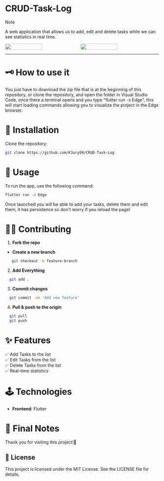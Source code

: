 # CRUD-Task-Log
> [!NOTE]  
> A web application that allows us to add, edit and delete tasks while we can see statistics in real time.

<div style="display: flex;">
  <img src="https://github.com/user-attachments/assets/99743daa-1062-43f4-973d-3aa52c93ed7d" width="49%"></img>   
  <img src="https://github.com/user-attachments/assets/2e10a89f-c4c0-4f40-9aaf-54019ef4e573" width="49%"></img> 
</div>

---

# 🗝 How to use it  
You just have to download the zip file that is at the beginning of this repository, or clone the repository, and open the folder in Visual Studio Code, once there a terminal opens and you type "flutter run -s Edge", this will start loading commands allowing you to visualize the project in the Edge browser.

# 🎈 Installation  
Clone the repository:  
   ```bash  
   git clone https://github.com/K3ury99/CRUD-Task-Log
   ```
# 🎯 Usage
To run the app, use the following command:
```bash
flutter run -d Edge
```
Once launched you will be able to add your tasks, delete them and edit them, it has persistence so don't worry if you reload the page!

# 🐱‍👤 Contributing
1. **Fork the repo**
- **Create a new branch**
   
```bash
   git checkout -b feature-branch
```
2. **Add Everything**
```bash
  git add .
```
3. **Commit changes**
```bash
  git commit -am 'Add new feature'
```
4. **Pull & push to the origin**
```bash
  git pull
  git push
```

# ✨ Features
✅ Add Tasks to the list  
✅ Edit Tasks from the list  
✅ Delete Tasks from the list  
✅ Real-time statistics  

# 🕹 Technologies  
- **Frontend**: Flutter  

# 🌠 Final Notes
Thank you for visiting this project!🌌

## 📔 License
This project is licensed under the MIT License. See the LICENSE file for details.

